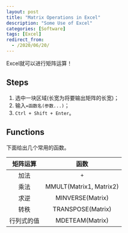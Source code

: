 ```yaml
---
layout: post
title: "Matrix Operations in Excel"
description: "Some Use of Excel"
categories: [Software]
tags: [Excel]
redirect_from:
  - /2020/06/20/
---
```


Excel就可以进行矩阵运算！

## Steps

1. 选中一块区域(长宽为将要输出矩阵的长宽)；
2. 输入`=函数名(参数...)`；
3. `Ctrl + Shift + Enter`。

## Functions

下面给出几个常用的函数。

|  矩阵运算  |          函数           |
| :--------: | :---------------------: |
|    加法    |           `+`           |
|    乘法    | MMULT(Matrix1, Matrix2) |
|    求逆    |    MINVERSE(Matrix)     |
|    转秩    |    TRANSPOSE(Matrix)    |
| 行列式的值 |     MDETEAM(Matrix)     |
